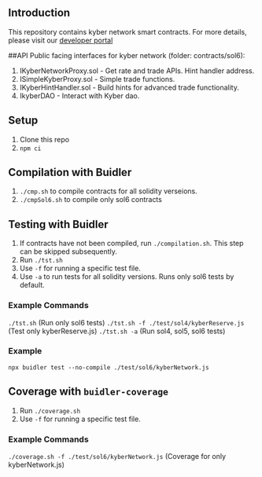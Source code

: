 ## Introduction
This repository contains kyber network smart contracts.
For more details, please visit our [developer portal](https://developer.kyber.network/)

##API
Public facing interfaces for kyber network (folder: contracts/sol6):
1. IKyberNetworkProxy.sol - Get rate and trade APIs. Hint handler address.
2. ISimpleKyberProxy.sol - Simple trade functions.
3. IKyberHintHandler.sol - Build hints for advanced trade functionality.
4. IkyberDAO - Interact with Kyber dao.

## Setup
1. Clone this repo
2. `npm ci`

## Compilation with Buidler
1. `./cmp.sh` to compile contracts for all solidity verseions.
2. `./cmpSol6.sh` to compile only sol6 contracts

## Testing with Buidler
1. If contracts have not been compiled, run `./compilation.sh`. This step can be skipped subsequently.
2. Run `./tst.sh`
3. Use `-f` for running a specific test file.
5. Use `-a` to run tests for all solidity versions. Runs only sol6 tests by default.

### Example Commands
`./tst.sh` (Run only sol6 tests)
`./tst.sh -f ./test/sol4/kyberReserve.js` (Test only kyberReserve.js)
`./tst.sh -a` (Run sol4, sol5, sol6 tests)

### Example
`npx buidler test --no-compile ./test/sol6/kyberNetwork.js`

## Coverage with `buidler-coverage`
1. Run `./coverage.sh`
2. Use `-f` for running a specific test file.

### Example Commands
`./coverage.sh -f ./test/sol6/kyberNetwork.js` (Coverage for only kyberNetwork.js)